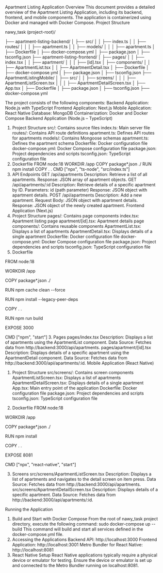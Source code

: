 Apartment Listing Application
Overview
This document provides a detailed overview of the Apartment Listing Application, including its backend, frontend, and mobile components. The application is containerized using Docker and managed with Docker Compose.
Project Structure

nawy_task (project-root)/

├── apartment-listing-backend/
│   ├── src/
│   │   ├── index.ts
│   │   ├── routes/
│   │   │   ├── apartment.ts
│   │   ├── models/
│   │   │   ├── apartment.ts
│   ├── Dockerfile
│   ├── docker-compose.yml
│   ├── package.json
│   ├── tsconfig.json
├── apartment-listing-frontend/
│   ├── pages/
│   │   ├── index.tsx
│   │   ├── apartment/
│   │   │   ├── [id].tsx
│   ├── components/
│   │   ├── ApartmentList.tsx
│   │   ├── ApartmentDetail.tsx
│   ├── Dockerfile
│   ├── docker-compose.yml
│   ├── package.json
│   ├── tsconfig.json
├── ApartmentListingMobile/
│   ├── src/
│   │   ├── screens/
│   │   │   ├── ApartmentListScreen.tsx
│   │   │   ├── ApartmentDetailScreen.tsx
│   ├── App.tsx
│   ├── Dockerfile
│   ├── package.json
│   ├── tsconfig.json
├── docker-compose.yml

The project consists of the following components:
Backend Application: Node.js with TypeScript
Frontend Application: Next.js
Mobile Application: React Native
Database: MongoDB
Containerization: Docker and Docker Compose
Backend Application (Node.js – TypeScript)
1. Project Structure
src/: Contains source files
index.ts: Main server file
routes/: Contains API route definitions
apartment.ts: Defines API routes for apartments
models/: Contains Mongoose schemas
apartment.ts: Defines the apartment schema
Dockerfile: Docker configuration file
docker-compose.yml: Docker Compose configuration file
package.json: Project dependencies and scripts
tsconfig.json: TypeScript configuration file
2. Dockerfile
FROM node:18
WORKDIR /app
COPY package*.json ./
RUN npm install
COPY . .
CMD ["npx", "ts-node", "src/index.ts"]
3. API Endpoints
GET /api/apartments
Description: Retrieve a list of all apartments.
Response: JSON array of apartment objects.
GET /api/apartments/:id
Description: Retrieve details of a specific apartment by ID.
Parameters: id (path parameter)
Response: JSON object with apartment details.
POST /api/apartments
Description: Add a new apartment.
Request Body: JSON object with apartment details.
Response: JSON object of the newly created apartment.
Frontend Application (Next.js)
1. Project Structure
pages/: Contains page components
index.tsx: Apartment listing page
apartment/[id].tsx: Apartment details page
components/: Contains reusable components
ApartmentList.tsx: Displays a list of apartments
ApartmentDetail.tsx: Displays details of a single apartment
Dockerfile: Docker configuration file
docker-compose.yml: Docker Compose configuration file
package.json: Project dependencies and scripts
tsconfig.json: TypeScript configuration file
2. Dockerfile

FROM node:18

WORKDIR /app

COPY package*.json ./

RUN npm cache clean --force

RUN npm install --legacy-peer-deps

COPY . .

RUN npm run build

EXPOSE 3000

CMD ["npm", "start"]
3. Pages
pages/index.tsx
Description: Displays a list of apartments using the ApartmentList component.
Data Source: Fetches data from http://backend:3000/api/apartments.
pages/apartment/[id].tsx
Description: Displays details of a specific apartment using the ApartmentDetail component.
Data Source: Fetches data from http://backend:3000/api/apartments/:id.
Mobile Application (React Native)
1. Project Structure
src/screens/: Contains screen components
ApartmentListScreen.tsx: Displays a list of apartments
ApartmentDetailScreen.tsx: Displays details of a single apartment
App.tsx: Main entry point of the application
Dockerfile: Docker configuration file
package.json: Project dependencies and scripts
tsconfig.json: TypeScript configuration file

3. Dockerfile
FROM node:18

WORKDIR /app

COPY package*.json ./

RUN npm install

COPY . .

EXPOSE 8081

CMD ["npx", "react-native", "start"]

3. Screens
src/screens/ApartmentListScreen.tsx
Description: Displays a list of apartments and navigates to the detail screen on item press.
Data Source: Fetches data from http://backend:3000/api/apartments.
src/screens/ApartmentDetailScreen.tsx
Description: Displays details of a specific apartment.
Data Source: Fetches data from http://backend:3000/api/apartments/:id.

Running the Application
1. Build and Start with Docker Compose
From the root of nawy_task project directory, execute the following command:
sudo docker-compose up --build
This command will build and start all services defined in the docker-compose.yml file.
2. Accessing the Applications
Backend API: http://localhost:3000
Frontend Application: http://localhost:3001
Metro Bundler for React Native: http://localhost:8081
3. React Native Setup
React Native applications typically require a physical device or emulator for testing. Ensure the device or emulator is set up and connected to the Metro Bundler running on localhost:8081.

